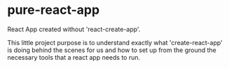 # pure-react-app

React App created without 'react-create-app'.

This little project purpose is to understand exactly what 'create-react-app' is doing behind the scenes for us and how to set up from the ground the necessary tools that a react app needs to run.
